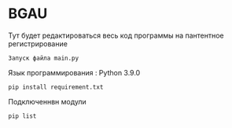 # BGAU

Тут будет редактироваться весь код программы на пантентное регистрирование

    Запуск файла main.py

Язык программирования : Python 3.9.0

    pip install requirement.txt

Подключеннвн модули

    pip list
